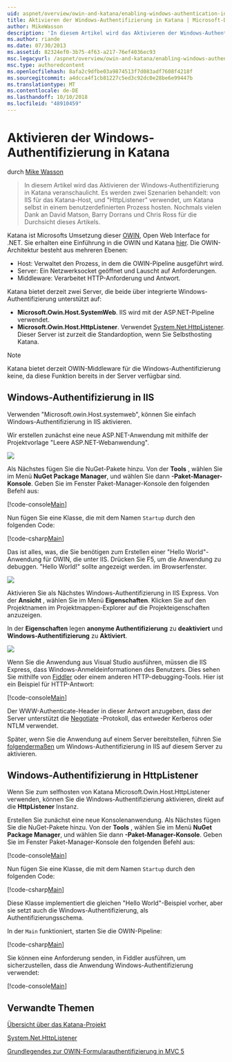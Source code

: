 ```yaml
---
uid: aspnet/overview/owin-and-katana/enabling-windows-authentication-in-katana
title: Aktivieren der Windows-Authentifizierung in Katana | Microsoft-Dokumentation
author: MikeWasson
description: 'In diesem Artikel wird das Aktivieren der Windows-Authentifizierung in Katana veranschaulicht. Es werden zwei Szenarien behandelt: von IIS für das Katana-Host, und "HttpListener" verwendet, um Kat selbst hosten...'
ms.author: riande
ms.date: 07/30/2013
ms.assetid: 82324ef0-3b75-4f63-a217-76ef4036ec93
msc.legacyurl: /aspnet/overview/owin-and-katana/enabling-windows-authentication-in-katana
msc.type: authoredcontent
ms.openlocfilehash: 8afa2c9dfbe03a9874513f7d083adf7608f4218f
ms.sourcegitcommit: a4dcca4f1cb81227c5ed3c92dc0e28be6e99447b
ms.translationtype: MT
ms.contentlocale: de-DE
ms.lasthandoff: 10/10/2018
ms.locfileid: "48910459"
---
```

<a name="enabling-windows-authentication-in-katana"></a>Aktivieren der Windows-Authentifizierung in Katana
====================
durch [Mike Wasson](https://github.com/MikeWasson)

> In diesem Artikel wird das Aktivieren der Windows-Authentifizierung in Katana veranschaulicht. Es werden zwei Szenarien behandelt: von IIS für das Katana-Host, und "HttpListener" verwendet, um Katana selbst in einem benutzerdefinierten Prozess hosten. Nochmals vielen Dank an David Matson, Barry Dorrans und Chris Ross für die Durchsicht dieses Artikels.


Katana ist Microsofts Umsetzung dieser [OWIN](http://owin.org/), Open Web Interface for .NET. Sie erhalten eine Einführung in die OWIN und Katana [hier](an-overview-of-project-katana.md). Die OWIN-Architektur besteht aus mehreren Ebenen:

- Host: Verwaltet den Prozess, in dem die OWIN-Pipeline ausgeführt wird.
- Server: Ein Netzwerksocket geöffnet und Lauscht auf Anforderungen.
- Middleware: Verarbeitet HTTP-Anforderung und Antwort.

Katana bietet derzeit zwei Server, die beide über integrierte Windows-Authentifizierung unterstützt auf:

- **Microsoft.Owin.Host.SystemWeb**. IIS wird mit der ASP.NET-Pipeline verwendet.
- **Microsoft.Owin.Host.HttpListener**. Verwendet [System.Net.HttpListener](https://msdn.microsoft.com/library/system.net.httplistener.aspx). Dieser Server ist zurzeit die Standardoption, wenn Sie Selbsthosting Katana.

> [!NOTE]
> Katana bietet derzeit OWIN-Middleware für die Windows-Authentifizierung keine, da diese Funktion bereits in der Server verfügbar sind.

## <a name="windows-authentication-in-iis"></a>Windows-Authentifizierung in IIS

Verwenden "Microsoft.owin.Host.systemweb", können Sie einfach Windows-Authentifizierung in IIS aktivieren.

Wir erstellen zunächst eine neue ASP.NET-Anwendung mit mithilfe der Projektvorlage "Leere ASP.NET-Webanwendung".

![](enabling-windows-authentication-in-katana/_static/image1.png)

Als Nächstes fügen Sie die NuGet-Pakete hinzu. Von der **Tools** , wählen Sie im Menü **NuGet Package Manager**, und wählen Sie dann **-Paket-Manager-Konsole**. Geben Sie im Fenster Paket-Manager-Konsole den folgenden Befehl aus:

[!code-console[Main](enabling-windows-authentication-in-katana/samples/sample1.cmd)]

Nun fügen Sie eine Klasse, die mit dem Namen `Startup` durch den folgenden Code:

[!code-csharp[Main](enabling-windows-authentication-in-katana/samples/sample2.cs)]

Das ist alles, was, die Sie benötigen zum Erstellen einer "Hello World"-Anwendung für OWIN, die unter IIS. Drücken Sie F5, um die Anwendung zu debuggen. "Hello World!" sollte angezeigt werden. im Browserfenster.

![](enabling-windows-authentication-in-katana/_static/image2.png)

Aktivieren Sie als Nächstes Windows-Authentifizierung in IIS Express. Von der **Ansicht** , wählen Sie im Menü **Eigenschaften**. Klicken Sie auf den Projektnamen im Projektmappen-Explorer auf die Projekteigenschaften anzuzeigen.

In der **Eigenschaften** legen **anonyme Authentifizierung** zu **deaktiviert** und **Windows-Authentifizierung** zu  **Aktiviert**.

![](enabling-windows-authentication-in-katana/_static/image3.png)

Wenn Sie die Anwendung aus Visual Studio ausführen, müssen die IIS Express, dass Windows-Anmeldeinformationen des Benutzers. Dies sehen Sie mithilfe von [Fiddler](http://fiddler2.com/home) oder einem anderen HTTP-debugging-Tools. Hier ist ein Beispiel für HTTP-Antwort:

[!code-console[Main](enabling-windows-authentication-in-katana/samples/sample3.cmd?highlight=1,5-6)]

Der WWW-Authenticate-Header in dieser Antwort anzugeben, dass der Server unterstützt die [Negotiate](http://www.ietf.org/rfc/rfc4559.txt) -Protokoll, das entweder Kerberos oder NTLM verwendet.

Später, wenn Sie die Anwendung auf einem Server bereitstellen, führen Sie [folgendermaßen](https://www.iis.net/configreference/system.webserver/security/authentication/windowsauthentication) um Windows-Authentifizierung in IIS auf diesem Server zu aktivieren.

## <a name="windows-authentication-in-httplistener"></a>Windows-Authentifizierung in HttpListener

Wenn Sie zum selfhosten von Katana Microsoft.Owin.Host.HttpListener verwenden, können Sie die Windows-Authentifizierung aktivieren, direkt auf die **HttpListener** Instanz.

Erstellen Sie zunächst eine neue Konsolenanwendung. Als Nächstes fügen Sie die NuGet-Pakete hinzu. Von der **Tools** , wählen Sie im Menü **NuGet Package Manager**, und wählen Sie dann **-Paket-Manager-Konsole**. Geben Sie im Fenster Paket-Manager-Konsole den folgenden Befehl aus:

[!code-console[Main](enabling-windows-authentication-in-katana/samples/sample4.cmd)]

Nun fügen Sie eine Klasse, die mit dem Namen `Startup` durch den folgenden Code:

[!code-csharp[Main](enabling-windows-authentication-in-katana/samples/sample5.cs)]

Diese Klasse implementiert die gleichen "Hello World"-Beispiel vorher, aber sie setzt auch die Windows-Authentifizierung, als Authentifizierungsschema.

In der `Main` funktioniert, starten Sie die OWIN-Pipeline:

[!code-csharp[Main](enabling-windows-authentication-in-katana/samples/sample6.cs)]

Sie können eine Anforderung senden, in Fiddler ausführen, um sicherzustellen, dass die Anwendung Windows-Authentifizierung verwendet:

[!code-console[Main](enabling-windows-authentication-in-katana/samples/sample7.cmd?highlight=1,4-5)]

## <a name="related-topics"></a>Verwandte Themen

[Übersicht über das Katana-Projekt](an-overview-of-project-katana.md)

[System.Net.HttpListener](https://msdn.microsoft.com/library/system.net.httplistener.aspx)

[Grundlegendes zur OWIN-Formularauthentifizierung in MVC 5](https://blogs.msdn.com/b/webdev/archive/2013/07/03/understanding-owin-forms-authentication-in-mvc-5.aspx)
